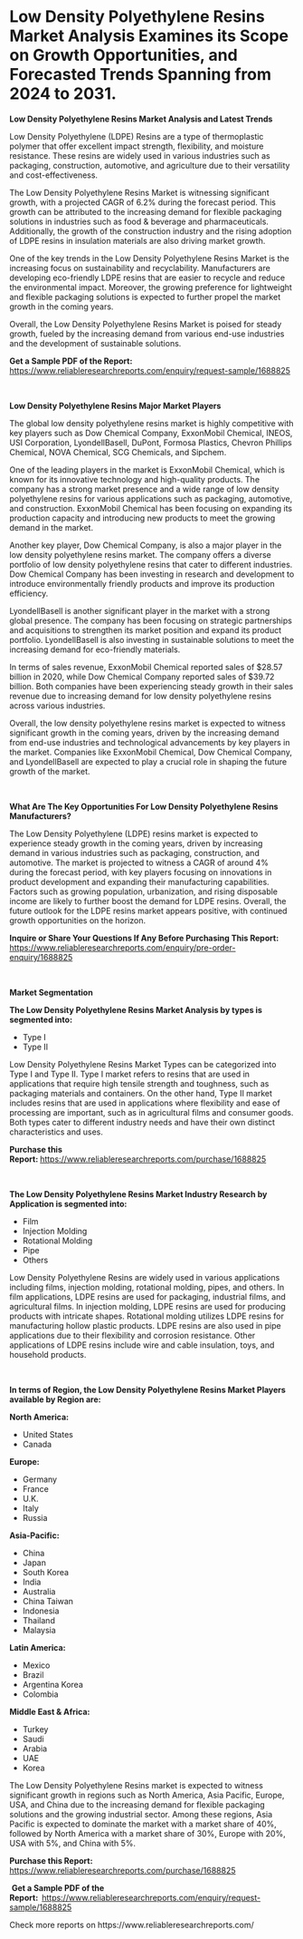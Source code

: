 <p><h1>Low Density Polyethylene Resins Market Analysis Examines its Scope on Growth Opportunities, and Forecasted Trends Spanning from 2024 to 2031.</h1></p><p><strong>Low Density Polyethylene Resins Market Analysis and Latest Trends</strong></p>
<p><p>Low Density Polyethylene (LDPE) Resins are a type of thermoplastic polymer that offer excellent impact strength, flexibility, and moisture resistance. These resins are widely used in various industries such as packaging, construction, automotive, and agriculture due to their versatility and cost-effectiveness.</p><p>The Low Density Polyethylene Resins Market is witnessing significant growth, with a projected CAGR of 6.2% during the forecast period. This growth can be attributed to the increasing demand for flexible packaging solutions in industries such as food & beverage and pharmaceuticals. Additionally, the growth of the construction industry and the rising adoption of LDPE resins in insulation materials are also driving market growth.</p><p>One of the key trends in the Low Density Polyethylene Resins Market is the increasing focus on sustainability and recyclability. Manufacturers are developing eco-friendly LDPE resins that are easier to recycle and reduce the environmental impact. Moreover, the growing preference for lightweight and flexible packaging solutions is expected to further propel the market growth in the coming years.</p><p>Overall, the Low Density Polyethylene Resins Market is poised for steady growth, fueled by the increasing demand from various end-use industries and the development of sustainable solutions.</p></p>
<p><strong>Get a Sample PDF of the Report:&nbsp;</strong> <a href="https://www.reliableresearchreports.com/enquiry/request-sample/1688825">https://www.reliableresearchreports.com/enquiry/request-sample/1688825</a></p>
<p>&nbsp;</p>
<p><strong>Low Density Polyethylene Resins Major Market Players</strong></p>
<p><p>The global low density polyethylene resins market is highly competitive with key players such as Dow Chemical Company, ExxonMobil Chemical, INEOS, USI Corporation, LyondellBasell, DuPont, Formosa Plastics, Chevron Phillips Chemical, NOVA Chemical, SCG Chemicals, and Sipchem. </p><p>One of the leading players in the market is ExxonMobil Chemical, which is known for its innovative technology and high-quality products. The company has a strong market presence and a wide range of low density polyethylene resins for various applications such as packaging, automotive, and construction. ExxonMobil Chemical has been focusing on expanding its production capacity and introducing new products to meet the growing demand in the market.</p><p>Another key player, Dow Chemical Company, is also a major player in the low density polyethylene resins market. The company offers a diverse portfolio of low density polyethylene resins that cater to different industries. Dow Chemical Company has been investing in research and development to introduce environmentally friendly products and improve its production efficiency. </p><p>LyondellBasell is another significant player in the market with a strong global presence. The company has been focusing on strategic partnerships and acquisitions to strengthen its market position and expand its product portfolio. LyondellBasell is also investing in sustainable solutions to meet the increasing demand for eco-friendly materials.</p><p>In terms of sales revenue, ExxonMobil Chemical reported sales of $28.57 billion in 2020, while Dow Chemical Company reported sales of $39.72 billion. Both companies have been experiencing steady growth in their sales revenue due to increasing demand for low density polyethylene resins across various industries.</p><p>Overall, the low density polyethylene resins market is expected to witness significant growth in the coming years, driven by the increasing demand from end-use industries and technological advancements by key players in the market. Companies like ExxonMobil Chemical, Dow Chemical Company, and LyondellBasell are expected to play a crucial role in shaping the future growth of the market.</p></p>
<p>&nbsp;</p>
<p><strong>What Are The Key Opportunities For Low Density Polyethylene Resins Manufacturers?</strong></p>
<p><p>The Low Density Polyethylene (LDPE) resins market is expected to experience steady growth in the coming years, driven by increasing demand in various industries such as packaging, construction, and automotive. The market is projected to witness a CAGR of around 4% during the forecast period, with key players focusing on innovations in product development and expanding their manufacturing capabilities. Factors such as growing population, urbanization, and rising disposable income are likely to further boost the demand for LDPE resins. Overall, the future outlook for the LDPE resins market appears positive, with continued growth opportunities on the horizon.</p></p>
<p><strong>Inquire or Share Your Questions If Any Before Purchasing This Report:</strong> <a href="https://www.reliableresearchreports.com/enquiry/pre-order-enquiry/1688825">https://www.reliableresearchreports.com/enquiry/pre-order-enquiry/1688825</a></p>
<p>&nbsp;</p>
<p><strong>Market Segmentation</strong></p>
<p><strong>The Low Density Polyethylene Resins Market Analysis by types is segmented into:</strong></p>
<p><ul><li>Type I</li><li>Type II</li></ul></p>
<p><p>Low Density Polyethylene Resins Market Types can be categorized into Type I and Type II. Type I market refers to resins that are used in applications that require high tensile strength and toughness, such as packaging materials and containers. On the other hand, Type II market includes resins that are used in applications where flexibility and ease of processing are important, such as in agricultural films and consumer goods. Both types cater to different industry needs and have their own distinct characteristics and uses.</p></p>
<p><strong>Purchase this Report:&nbsp;</strong><a href="https://www.reliableresearchreports.com/purchase/1688825">https://www.reliableresearchreports.com/purchase/1688825</a></p>
<p>&nbsp;</p>
<p><strong>The Low Density Polyethylene Resins Market Industry Research by Application is segmented into:</strong></p>
<p><ul><li>Film</li><li>Injection Molding</li><li>Rotational Molding</li><li>Pipe</li><li>Others</li></ul></p>
<p><p>Low Density Polyethylene Resins are widely used in various applications including films, injection molding, rotational molding, pipes, and others. In film applications, LDPE resins are used for packaging, industrial films, and agricultural films. In injection molding, LDPE resins are used for producing products with intricate shapes. Rotational molding utilizes LDPE resins for manufacturing hollow plastic products. LDPE resins are also used in pipe applications due to their flexibility and corrosion resistance. Other applications of LDPE resins include wire and cable insulation, toys, and household products.</p></p>
<p>&nbsp;</p>
<p><strong>In terms of Region, the Low Density Polyethylene Resins Market Players available by Region are:</strong></p>
<p>
    <p> <strong> North America: </strong>
        <ul>
            <li>United States</li>
            <li>Canada</li>
        </ul>
        </p> 
    <p> <strong> Europe: </strong>
        <ul>
            <li>Germany</li>
            <li>France</li>
            <li>U.K.</li>
            <li>Italy</li>
            <li>Russia</li>
        </ul>
        </p> 
    <p> <strong> Asia-Pacific: </strong>
        <ul>
            <li>China</li>
            <li>Japan</li>
            <li>South Korea</li>
            <li>India</li>
            <li>Australia</li>
            <li>China Taiwan</li>
            <li>Indonesia</li>
            <li>Thailand</li>
            <li>Malaysia</li>
        </ul>
        </p> 
    <p> <strong> Latin America: </strong>
        <ul>
            <li>Mexico</li>
            <li>Brazil</li>
            <li>Argentina Korea</li>
            <li>Colombia</li>
        </ul>
        </p> 
    <p> <strong> Middle East & Africa: </strong>
        <ul>
            <li>Turkey</li>
            <li>Saudi</li>
            <li>Arabia</li>
            <li>UAE</li>
            <li>Korea</li>
        </ul>
    </p>
    </p>
<p><p>The Low Density Polyethylene Resins market is expected to witness significant growth in regions such as North America, Asia Pacific, Europe, USA, and China due to the increasing demand for flexible packaging solutions and the growing industrial sector. Among these regions, Asia Pacific is expected to dominate the market with a market share of 40%, followed by North America with a market share of 30%, Europe with 20%, USA with 5%, and China with 5%.</p></p>
<p><strong>Purchase this Report: </strong><a href="https://www.reliableresearchreports.com/purchase/1688825">https://www.reliableresearchreports.com/purchase/1688825</a></p>
<p>&nbsp;<strong>Get a Sample PDF of the Report:&nbsp;&nbsp;</strong><a href="https://www.reliableresearchreports.com/enquiry/request-sample/1688825">https://www.reliableresearchreports.com/enquiry/request-sample/1688825</a></p>
<p><strong></strong></p>
<p>Check more reports on https://www.reliableresearchreports.com/</p>